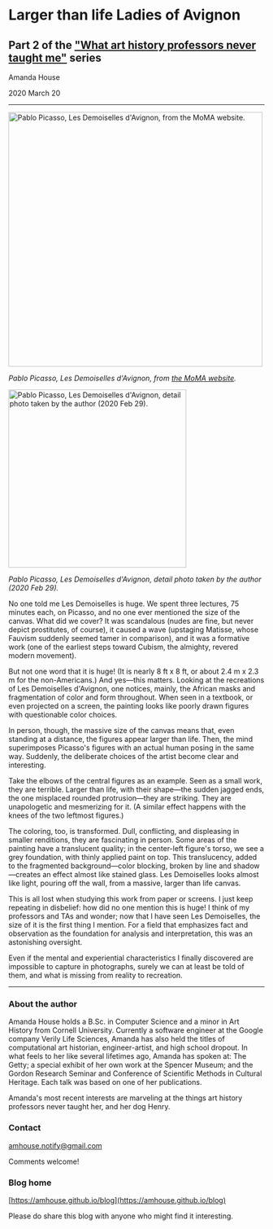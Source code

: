 # Larger than life Ladies of Avignon

## Part 2 of the ["What art history professors never taught me"](https://amhouse.github.io/blog) series

Amanda House

2020 March 20

---

<img src="https://amhouse.github.io/blog/media/picasso-les-demoiselles-moma.jpg" alt="Pablo Picasso, Les Demoiselles d'Avignon, from the MoMA website." width="500"/>

*Pablo Picasso, Les Demoiselles d'Avignon, from [the MoMA website](https://www.moma.org/collection/works/79766).*

<img src="https://amhouse.github.io/blog/media/picasso-les-demoiselles-detail.jpg" alt="Pablo Picasso, Les Demoiselles d'Avignon, detail photo taken by the author (2020 Feb 29)." width="350"/>

*Pablo Picasso, Les Demoiselles d'Avignon, detail photo taken by the author (2020 Feb 29).*

No one told me Les Demoiselles is huge. We spent three lectures, 75 minutes each, on Picasso, and no one ever mentioned the size of the canvas. What did we cover? It was scandalous (nudes are fine, but never depict prostitutes, of course), it caused a wave (upstaging Matisse, whose Fauvism suddenly seemed tamer in comparison), and it was a formative work (one of the earliest steps toward Cubism, the almighty, revered modern movement).

But not one word that it is huge! (It is nearly 8 ft x 8 ft, or about 2.4 m x 2.3 m for the non-Americans.) And yes—this matters. Looking at the recreations of Les Demoiselles d'Avignon, one notices, mainly, the African masks and fragmentation of color and form throughout. When seen in a textbook, or even projected on a screen, the painting looks like poorly drawn figures with questionable color choices.

In person, though, the massive size of the canvas means that, even standing at a distance, the figures appear larger than life. Then, the mind superimposes Picasso's figures with an actual human posing in the same way. Suddenly, the deliberate choices of the artist become clear and interesting.

Take the elbows of the central figures as an example. Seen as a small work, they are terrible. Larger than life, with their shape—the sudden jagged ends, the one misplaced rounded protrusion—they are striking. They are unapologetic and mesmerizing for it. (A similar effect happens with the knees of the two leftmost figures.)

The coloring, too, is transformed. Dull, conflicting, and displeasing in smaller renditions, they are fascinating in person. Some areas of the painting have a translucent quality; in the center-left figure's torso, we see a grey foundation, with thinly applied paint on top. This translucency, added to the fragmented background—color blocking, broken by line and shadow—creates an effect almost like stained glass. Les Demoiselles looks almost like light, pouring off the wall, from a massive, larger than life canvas.

This is all lost when studying this work from paper or screens. I just keep repeating in disbelief: how did no one mention this is huge! I think of my professors and TAs and wonder; now that I have seen Les Demoiselles, the size of it is the first thing I mention. For a field that emphasizes fact and observation as the foundation for analysis and interpretation, this was an astonishing oversight.

Even if the mental and experiential characteristics I finally discovered are impossible to capture in photographs, surely we can at least be told of them, and what is missing from reality to recreation.

---

### About the author

Amanda House holds a B.Sc. in Computer Science and a minor in Art History from Cornell University. Currently a software engineer at the Google company Verily Life Sciences, Amanda has also held the titles of computational art historian, engineer-artist, and high school dropout. In what feels to her like several lifetimes ago, Amanda has spoken at: The Getty; a special exhibit of her own work at the Spencer Museum; and the Gordon Research Seminar and Conference of Scientific Methods in Cultural Heritage. Each talk was based on one of her publications.

Amanda's most recent interests are marveling at the things art history professors never taught her, and her dog Henry.

### Contact

[amhouse.notify@gmail.com](mailto:amhouse.notify@gmail.com?subject=Larger%20than%20life%20Ladies%20of%20Avignon)

Comments welcome!

### Blog home

[https://amhouse.github.io/blog](https://amhouse.github.io/blog)

Please do share this blog with anyone who might find it interesting.

